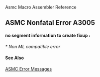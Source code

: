 Asmc Macro Assembler Reference

## ASMC Nonfatal Error A3005

#### no segment information to create fixup :

_* Non ML compatible error_

#### See Also

[ASMC Error Messages](readme.md)